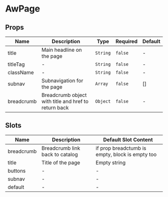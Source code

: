 # AwPage

## Props

<!-- @vuese:AwPage:props:start -->
|Name|Description|Type|Required|Default|
|---|---|---|---|---|
|title|Main headline on the page|`String`|`false`|-|
|titleTag|-|`String`|`false`|-|
|className|-|`String`|`false`|-|
|subnav|Subnavigation for the page|`Array`|`false`|[]|
|breadcrumb|Breadcrumb object with title and href to return back|`Object`|`false`|-|

<!-- @vuese:AwPage:props:end -->

## Slots

<!-- @vuese:AwPage:slots:start -->
|Name|Description|Default Slot Content|
|---|---|---|
|breadcrumb|Breadcrumb link back to catalog|if prop breadctumb is empty, block is empty too|
|title|Title of the page|Empty string|
|buttons|-|-|
|subnav|-|-|
|default|-|-|

<!-- @vuese:AwPage:slots:end -->

